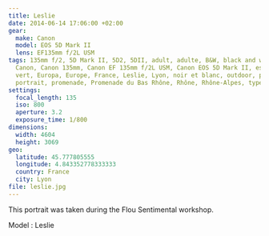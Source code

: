 ```yaml
---
title: Leslie
date: 2014-06-14 17:06:00 +02:00
gear:
  make: Canon
  model: EOS 5D Mark II
  lens: EF135mm f/2L USM
tags: 135mm f/2, 5D Mark II, 5D2, 5DII, adult, adulte, B&W, black and white,
  Canon, Canon 135mm, Canon EF 135mm f/2L USM, Canon EOS 5D Mark II, espace
  vert, Europa, Europe, France, Leslie, Lyon, noir et blanc, outdoor, personne,
  portrait, promenade, Promenade du Bas Rhône, Rhône, Rhône-Alpes, type de photo
settings:
  focal_length: 135
  iso: 800
  aperture: 3.2
  exposure_time: 1/800
dimensions:
  width: 4604
  height: 3069
geo:
  latitude: 45.777805555
  longitude: 4.843352778333333
  country: France
  city: Lyon
file: leslie.jpg
---
```


This portrait was taken during the Flou Sentimental workshop.

Model : Leslie
